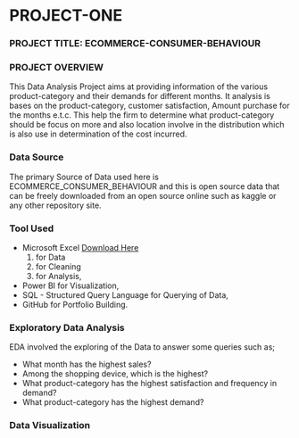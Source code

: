 # PROJECT-ONE
### PROJECT TITLE: ECOMMERCE-CONSUMER-BEHAVIOUR
### PROJECT OVERVIEW
This Data Analysis Project aims at providing information of the various product-category and their demands for different months. It analysis is bases on the product-category, customer satisfaction, Amount purchase for the months e.t.c. This help the firm to determine what product-category should be focus on more and also location involve in the distribution which is also use in determination of the cost incurred.

### Data Source
The primary Source of Data used here is ECOMMERCE_CONSUMER_BEHAVIOUR and this is open source data that can be freely downloaded from an open source online such as kaggle or any other repository site.

### Tool Used
- Microsoft Excel [Download Here](https://www.microsoft.com)
  1. for Data
  2. for Cleaning
  3. for Analysis, 
- Power BI for Visualization,
- SQL - Structured Query Language for Querying of Data,
- GitHub for Portfolio Building.

### Exploratory Data Analysis
EDA involved the exploring of the Data to answer some queries such as;
- What month has the highest sales?
- Among the shopping device, which is the highest?
- What product-category has the highest satisfaction and frequency in demand?
- What product-category has the highest demand?

### Data Visualization
